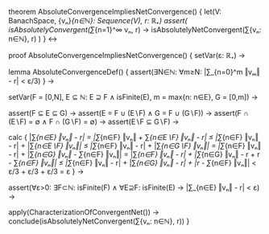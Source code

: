 theorem AbsoluteConvergenceImpliesNetConvergence() {
  let(V: BanachSpace,
      {vₙ}_{n∈ℕ}: Sequence(V),
      r: ℝ₊)
  assert(
    isAbsolutelyConvergent(∑_{n=1}^∞ vₙ, r) →
    isAbsolutelyNetConvergent(∑{vₙ: n∈ℕ}, r)
  )
} ↔

proof AbsoluteConvergenceImpliesNetConvergence() {
  setVar(ε: ℝ₊) →
  
  lemma AbsoluteConvergenceDef() {
    assert(∃N∈ℕ: ∀m≥N: |∑_{n=0}^m ‖vₘ‖ - r| < ε/3)
  } →
  
  setVar(F = [0,N],
         E ⊆ ℕ: E ⊇ F ∧ isFinite(E),
         m = max{n: n∈E},
         G = [0,m]) →
         
  assert(F ⊆ E ⊆ G) →
  assert(E = F ∪ (E∖F) ∧ G = F ∪ (G∖F)) →
  assert(F ∩ (E∖F) = ∅ ∧ F ∩ (G∖F) = ∅) →
  assert(E∖F ⊆ G∖F) →
  
  calc {
    |∑_{n∈E} ‖vₙ‖ - r|
    = |∑_{n∈F} ‖vₙ‖ + ∑_{n∈E∖F} ‖vₙ‖ - r|
    ≤ |∑_{n∈F} ‖vₙ‖ - r| + |∑_{n∈E∖F} ‖vₙ‖|
    ≤ |∑_{n∈F} ‖vₙ‖ - r| + |∑_{n∈G∖F} ‖vₙ‖|
    = |∑_{n∈F} ‖vₙ‖ - r| + |∑_{n∈G} ‖vₙ‖ - ∑_{n∈F} ‖vₙ‖|
    = |∑_{n∈F} ‖vₙ‖ - r| + |∑_{n∈G} ‖vₙ‖ - r + r - ∑_{n∈F} ‖vₙ‖|
    ≤ |∑_{n∈F} ‖vₙ‖ - r| + |∑_{n∈G} ‖vₙ‖ - r| + |r - ∑_{n∈F} ‖vₙ‖|
    < ε/3 + ε/3 + ε/3
    = ε
  } →
  
  assert(∀ε>0: ∃F⊂ℕ: isFinite(F) ∧ 
         ∀E⊇F: isFinite(E) → |∑_{n∈E} ‖vₙ‖ - r| < ε) →
         
  apply(CharacterizationOfConvergentNet()) →
  conclude(isAbsolutelyNetConvergent(∑{vₙ: n∈ℕ}, r))
}